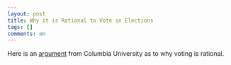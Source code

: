 ```yaml
---
layout: post
title: Why it is Rational to Vote in Elections
tags: []
comments: on
---
```

<p>Here is an <a href="http://www.stat.columbia.edu/%7Ecook/movabletype/archives/2007/11/yes_its_rationa.html">argument</a> from Columbia University as to why voting is rational.</p>
